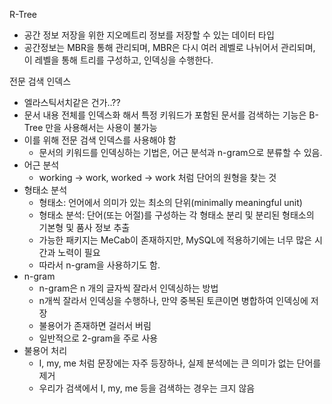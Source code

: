 R-Tree

- 공간 정보 저장을 위한 지오메트리 정보를 저장할 수 있는 데이터 타입
- 공간정보는 MBR을 통해 관리되며, MBR은 다시 여러 레벨로 나뉘어서 관리되며, 이 레벨을 통해 트리를 구성하고, 인덱싱을 수행한다.

전문 검색 인덱스

- 엘라스틱서치같은 건가..??
- 문서 내용 전체를 인덱스화 해서 특정 키워드가 포함된 문서를 검색하는 기능은 B-Tree 만을 사용해서는 사용이 불가능
- 이를 위해 전문 검색 인덱스를 사용해야 함
    - 문서의 키워드를 인덱싱하는 기법은, 어근 분석과 n-gram으로 분류할 수 있음.
- 어근 분석
    - working → work, worked → work 처럼 단어의 원형을 찾는 것
- 형태소 분석
    - 형태소: 언어에서 의미가 있는 최소의 단위(minimally meaningful unit)
    - 형태소 분석: 단어(또는 어절)를 구성하는 각 형태소 분리 및
분리된 형태소의 기본형 및 품사 정보 추출
  - 가능한 패키지는 MeCab이 존재하지만, MySQL에 적용하기에는 너무 많은 시간과 노력이 필요
  - 따라서 n-gram을 사용하기도 함.
- n-gram
  - n-gram은 n 개의 글자씩 잘라서 인덱싱하는 방법
  - n개씩 잘라서 인덱싱을 수행하나, 만약 중복된 토큰이면 병합하여 인덱싱에 저장
  - 불용어가 존재하면 걸러서 버림
  - 일반적으로 2-gram을 주로 사용 
- 불용어 처리
    - I, my, me 처럼 문장에는 자주 등장하나, 실제 분석에는 큰 의미가 없는 단어를 제거
    - 우리가 검색에서 I, my, me 등을 검색하는 경우는 크지 않음